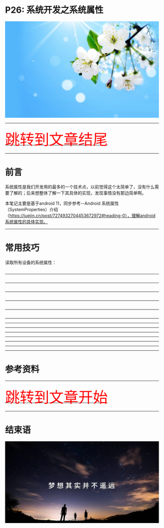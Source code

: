 
# P26: 系统开发之系统属性

<img src="../flower/flower_p26.png">

---

[<font face='黑体' color=#ff0000 size=40 >跳转到文章结尾</font>](#结束语)

---

# 前言

系统属性是我们开发用的最多的一个技术点，以前觉得这个太简单了，没有什么需要了解的；后来想整体了解一下其具体的实现，发现事情没有那边简单啊。



本笔记主要是基于android 11，同步参考--Android 系统属性（SystemProperties）介绍（https://juejin.cn/post/7274932704453672972#heading-0），理解android系统属性的具体实现。

---

# 常用技巧

读取所有设备的系统属性：

```sh

```


---

```sh

```

---

```sh

```

---

```sh

```

---

```sh

```

---

```sh

```

---


---

---

---



---


---


---




---

# 参考资料


---

[<font face='黑体' color=#ff0000 size=40 >跳转到文章开始</font>](#p26-系统开发之系统属性)

---

# 结束语

<img src="../Images/end_001.png">